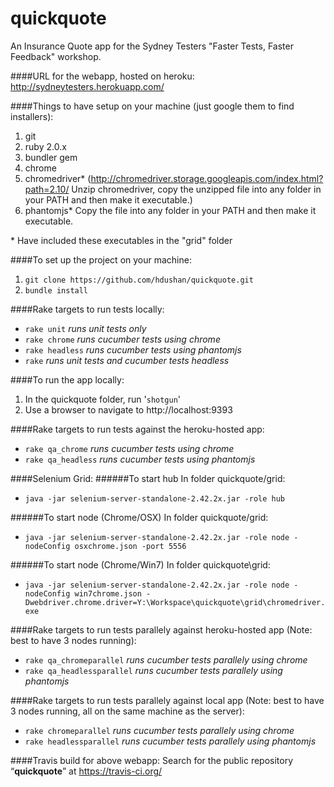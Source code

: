 quickquote
==========

An Insurance Quote app for the Sydney Testers "Faster Tests, Faster Feedback" workshop.

####URL for the webapp, hosted on heroku: 
http://sydneytesters.herokuapp.com/

####Things to have setup on your machine 
(just google them to find installers):

1. git
2. ruby 2.0.x
3. bundler gem
4. chrome
5. chromedriver* (http://chromedriver.storage.googleapis.com/index.html?path=2.10/
Unzip chromedriver, copy the unzipped file into any folder in your PATH and then make it executable.)
6. phantomjs*
Copy the file into any folder in your PATH and then make it executable.

\* Have included these executables in the "grid" folder 

####To set up the project on your machine:
1. `git clone https://github.com/hdushan/quickquote.git`
2. `bundle install`

####Rake targets to run tests locally:
- `rake unit` *runs unit tests only*
- `rake chrome` *runs cucumber tests using chrome*
- `rake headless` *runs cucumber tests using phantomjs*
- `rake` *runs unit tests and cucumber tests headless*

####To run the app locally:
1. In the quickquote folder, run '`shotgun`'
2. Use a browser to navigate to 
http://localhost:9393

####Rake targets to run tests against the heroku-hosted app:
- `rake qa_chrome` *runs cucumber tests using chrome*
- `rake qa_headless` *runs cucumber tests using phantomjs*

####Selenium Grid:
######To start hub
In folder quickquote/grid:
- `java -jar selenium-server-standalone-2.42.2x.jar -role hub`

######To start node (Chrome/OSX)
In folder quickquote/grid:
- `java -jar selenium-server-standalone-2.42.2x.jar -role node -nodeConfig osxchrome.json -port 5556`

######To start node (Chrome/Win7)
In folder quickquote\grid:
- `java -jar selenium-server-standalone-2.42.2x.jar -role node -nodeConfig win7chrome.json -Dwebdriver.chrome.driver=Y:\Workspace\quickquote\grid\chromedriver.exe`

####Rake targets to run tests parallely against heroku-hosted app 
(Note: best to have 3 nodes running):
- `rake qa_chromeparallel` *runs cucumber tests parallely using chrome*
- `rake qa_headlessparallel` *runs cucumber tests parallely using phantomjs*

####Rake targets to run tests parallely against local app 
(Note: best to have 3 nodes running, all on the same machine as the server):
- `rake chromeparallel` *runs cucumber tests parallely using chrome*
- `rake headlessparallel` *runs cucumber tests parallely using phantomjs*

####Travis build for above webapp:
Search for the public repository “**quickquote**” at 
https://travis-ci.org/